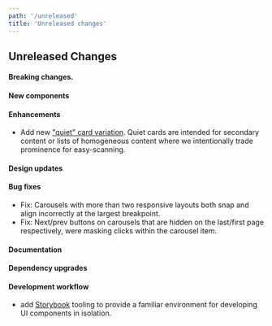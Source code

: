 ```yaml
---
path: '/unreleased'
title: 'Unreleased changes'
---
```


## Unreleased Changes

#### Breaking changes.

#### New components

#### Enhancements

- Add new ["quiet" card variation](/components/ez-card#quiet-cards). Quiet cards are intended for secondary content or lists of homogeneous content where we intentionally trade prominence for easy-scanning.

#### Design updates

#### Bug fixes

- Fix: Carousels with more than two responsive layouts both snap and align incorrectly at the largest breakpoint.
- Fix: Next/prev buttons on carousels that are hidden on the last/first page respectively, were masking clicks within the carousel item.

#### Documentation

#### Dependency upgrades

#### Development workflow

- add [Storybook](https://storybook.js.org/) tooling to provide a familiar environment for developing UI components in isolation.
